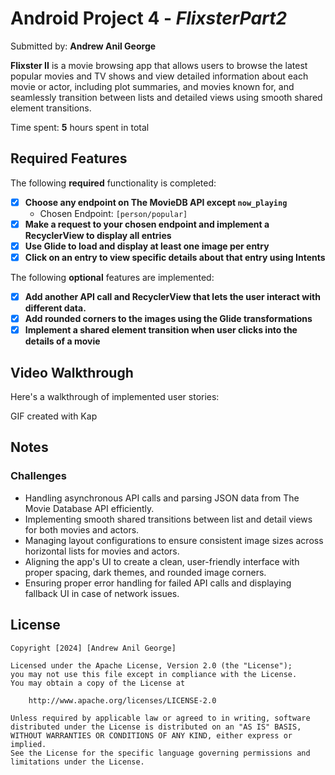 # Android Project 4 - *FlixsterPart2*

Submitted by: **Andrew Anil George**

**Flixster II** is a movie browsing app that allows users to browse the latest popular movies and TV shows and view detailed information about each movie or actor, including plot summaries, and movies known for, and seamlessly transition between lists and detailed views using smooth shared element transitions.

Time spent: **5** hours spent in total

## Required Features

The following **required** functionality is completed:

- [X] **Choose any endpoint on The MovieDB API except `now_playing`**
    - Chosen Endpoint: `[person/popular]`
- [X] **Make a request to your chosen endpoint and implement a RecyclerView to display all entries**
- [X] **Use Glide to load and display at least one image per entry**
- [X] **Click on an entry to view specific details about that entry using Intents**

The following **optional** features are implemented:

- [X] **Add another API call and RecyclerView that lets the user interact with different data.**
- [X] **Add rounded corners to the images using the Glide transformations**
- [X] **Implement a shared element transition when user clicks into the details of a movie**

## Video Walkthrough

Here's a walkthrough of implemented user stories:

<!-- Replace this with whatever GIF tool you used! -->
GIF created with Kap
<!-- Recommended tools:
[Kap](https://getkap.co/) for macOS
[ScreenToGif](https://www.screentogif.com/) for Windows
[peek](https://github.com/phw/peek) for Linux. -->

## Notes
### Challenges
- Handling asynchronous API calls and parsing JSON data from The Movie Database API efficiently.
- Implementing smooth shared transitions between list and detail views for both movies and actors.
- Managing layout configurations to ensure consistent image sizes across horizontal lists for movies and actors.
- Aligning the app's UI to create a clean, user-friendly interface with proper spacing, dark themes, and rounded image corners.
- Ensuring proper error handling for failed API calls and displaying fallback UI in case of network issues.

## License

    Copyright [2024] [Andrew Anil George]

    Licensed under the Apache License, Version 2.0 (the "License");
    you may not use this file except in compliance with the License.
    You may obtain a copy of the License at

        http://www.apache.org/licenses/LICENSE-2.0

    Unless required by applicable law or agreed to in writing, software
    distributed under the License is distributed on an "AS IS" BASIS,
    WITHOUT WARRANTIES OR CONDITIONS OF ANY KIND, either express or implied.
    See the License for the specific language governing permissions and
    limitations under the License.
